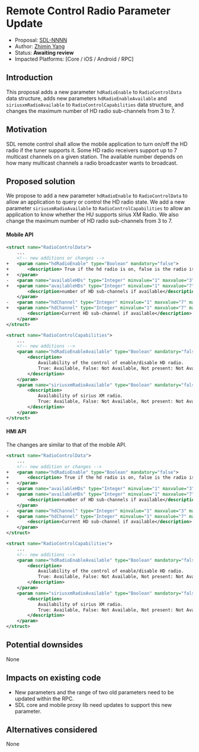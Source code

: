 # Remote Control Radio Parameter Update

* Proposal: [SDL-NNNN](NNNN-rc-radio-parameter-update.md)
* Author: [Zhimin Yang](https://github.com/smartdevicelink/yang1070)
* Status: **Awaiting review**
* Impacted Platforms: [Core / iOS / Android / RPC]

## Introduction

This proposal adds a new parameter `hdRadioEnable` to `RadioControlData` data structure, adds new parameters `hdRadioEnableAvailable` and `siriusxmRadioAvailable` to `RadioControlCapabilities` data structure, and changes the maximum number of HD radio sub-channels from 3 to 7.


## Motivation

SDL remote control shall allow the mobile application to turn on/off the HD radio if the tuner supports it.
Some HD radio receivers support up to 7 multicast channels on a given station. The available number depends on how many multicast channels a radio broadcaster wants to broadcast.


## Proposed solution

We propose to add a new parameter `hdRadioEnable` to `RadioControlData` to allow an application to query or control the HD radio state.
We add a new parameter `siriusxmRadioAvailable` to `RadioControlCapabilities` to allow an application to know whether the HU supports sirius XM Radio.
We also change the maximum number of HD radio sub-channels from 3 to 7.

#### Mobile API
```xml
<struct name="RadioControlData">
    ...
    <!-- new additions or changes -->
+   <param name="hdRadioEnable" type="Boolean" mandatory="false">
+       <description> True if the hd radio is on, false is the radio is off</description>
+   </param>
-   <param name="availableHDs" type="Integer" minvalue="1" maxvalue="3" mandatory="false">
+   <param name="availableHDs" type="Integer" minvalue="1" maxvalue="7" mandatory="false">
        <description>number of HD sub-channels if available</description>
    </param>
-   <param name="hdChannel" type="Integer" minvalue="1" maxvalue="7" mandatory="false">
+   <param name="hdChannel" type="Integer" minvalue="1" maxvalue="7" mandatory="false">
        <description>Current HD sub-channel if available</description>
    </param>
</struct>

<struct name="RadioControlCapabilities">
    ...
    <!-- new additions -->
    <param name="hdRadioEnableAvailable" type="Boolean" mandatory="false">
        <description>
            Availability of the control of enable/disable HD radio.
            True: Available, False: Not Available, Not present: Not Available.
        </description>
    </param>
    <param name="siriusxmRadioAvailable" type="Boolean" mandatory="false">
        <description>
            Availability of sirius XM radio.
            True: Available, False: Not Available, Not present: Not Available.
        </description>
    </param>
</struct>
```

#### HMI API
The changes are similar to that of the mobile API.

```xml
<struct name="RadioControlData">
    ...
    <!-- new addition or changes -->
+   <param name="hdRadioEnable" type="Boolean" mandatory="false">
+       <description> True if the hd radio is on, false is the radio is off</description>
+   </param>
-   <param name="availableHDs" type="Integer" minvalue="1" maxvalue="3" mandatory="false">
+   <param name="availableHDs" type="Integer" minvalue="1" maxvalue="7" mandatory="false">
        <description>number of HD sub-channels if available</description>
    </param>
-   <param name="hdChannel" type="Integer" minvalue="1" maxvalue="3" mandatory="false">
+   <param name="hdChannel" type="Integer" minvalue="1" maxvalue="7" mandatory="false">
        <description>Current HD sub-channel if available</description>
    </param>
</struct>

<struct name="RadioControlCapabilities">
    ...
    <!-- new additions -->
    <param name="hdRadioEnableAvailable" type="Boolean" mandatory="false">
        <description>
            Availability of the control of enable/disable HD radio.
            True: Available, False: Not Available, Not present: Not Available.
        </description>
    </param>
    <param name="siriusxmRadioAvailable" type="Boolean" mandatory="false">
        <description>
            Availability of sirius XM radio.
            True: Available, False: Not Available, Not present: Not Available.
        </description>
    </param>
</struct>
```


## Potential downsides

None

## Impacts on existing code

- New parameters and the range of two old parameters need to be updated within the RPC.
- SDL core and mobile proxy lib need updates to support this new parameter.


## Alternatives considered

None
